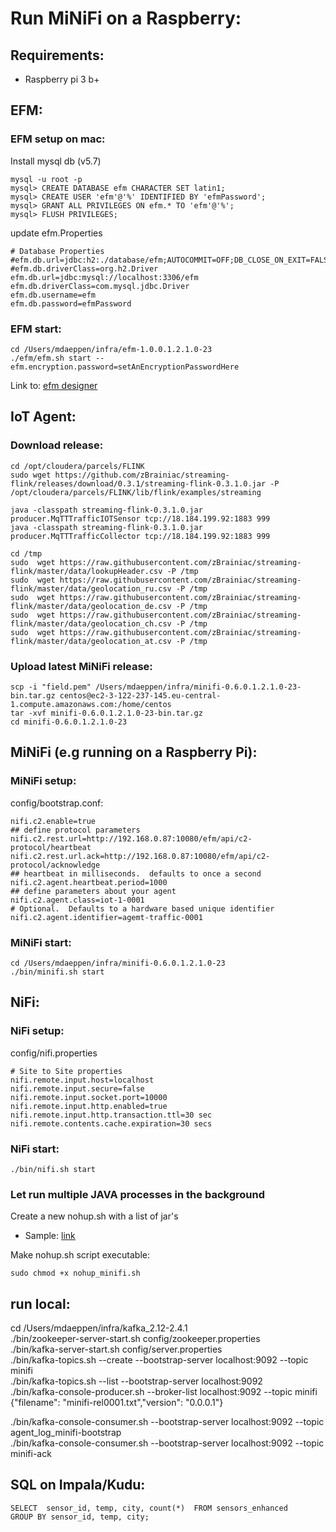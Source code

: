 # Run MiNiFi on a Raspberry:
## Requirements:  
- Raspberry pi 3 b+


## EFM: 
### EFM setup on mac:  
Install mysql db (v5.7)
```
mysql -u root -p
mysql> CREATE DATABASE efm CHARACTER SET latin1;
mysql> CREATE USER 'efm'@'%' IDENTIFIED BY 'efmPassword';
mysql> GRANT ALL PRIVILEGES ON efm.* TO 'efm'@'%';
mysql> FLUSH PRIVILEGES;

```

update efm.Properties
```
# Database Properties
#efm.db.url=jdbc:h2:./database/efm;AUTOCOMMIT=OFF;DB_CLOSE_ON_EXIT=FALSE;LOCK_MODE=3
#efm.db.driverClass=org.h2.Driver
efm.db.url=jdbc:mysql://localhost:3306/efm
efm.db.driverClass=com.mysql.jdbc.Driver
efm.db.username=efm
efm.db.password=efmPassword
```

### EFM start:  
```
cd /Users/mdaeppen/infra/efm-1.0.0.1.2.1.0-23
./efm/efm.sh start --efm.encryption.password=setAnEncryptionPasswordHere

```
Link to: [efm designer](http://localhost:10080/efm/ui/)



## IoT Agent: 
### Download release:  
```
cd /opt/cloudera/parcels/FLINK  
sudo wget https://github.com/zBrainiac/streaming-flink/releases/download/0.3.1/streaming-flink-0.3.1.0.jar -P /opt/cloudera/parcels/FLINK/lib/flink/examples/streaming

java -classpath streaming-flink-0.3.1.0.jar producer.MqTTTrafficIOTSensor tcp://18.184.199.92:1883 999
java -classpath streaming-flink-0.3.1.0.jar producer.MqTTTrafficCollector tcp://18.184.199.92:1883 999

cd /tmp
sudo  wget https://raw.githubusercontent.com/zBrainiac/streaming-flink/master/data/lookupHeader.csv -P /tmp
sudo  wget https://raw.githubusercontent.com/zBrainiac/streaming-flink/master/data/geolocation_ru.csv -P /tmp
sudo  wget https://raw.githubusercontent.com/zBrainiac/streaming-flink/master/data/geolocation_de.csv -P /tmp
sudo  wget https://raw.githubusercontent.com/zBrainiac/streaming-flink/master/data/geolocation_ch.csv -P /tmp
sudo  wget https://raw.githubusercontent.com/zBrainiac/streaming-flink/master/data/geolocation_at.csv -P /tmp
```
### Upload latest MiNiFi release: 
```
scp -i "field.pem" /Users/mdaeppen/infra/minifi-0.6.0.1.2.1.0-23-bin.tar.gz centos@ec2-3-122-237-145.eu-central-1.compute.amazonaws.com:/home/centos
tar -xvf minifi-0.6.0.1.2.1.0-23-bin.tar.gz 
cd minifi-0.6.0.1.2.1.0-23
```

## MiNiFi (e.g running on a Raspberry Pi):  
### MiNiFi setup:  


config/bootstrap.conf:  
```
nifi.c2.enable=true
## define protocol parameters
nifi.c2.rest.url=http://192.168.0.87:10080/efm/api/c2-protocol/heartbeat
nifi.c2.rest.url.ack=http://192.168.0.87:10080/efm/api/c2-protocol/acknowledge
## heartbeat in milliseconds.  defaults to once a second
nifi.c2.agent.heartbeat.period=1000
## define parameters about your agent
nifi.c2.agent.class=iot-1-0001
# Optional.  Defaults to a hardware based unique identifier
nifi.c2.agent.identifier=agemt-traffic-0001
```
### MiNiFi start:  

```
cd /Users/mdaeppen/infra/minifi-0.6.0.1.2.1.0-23
./bin/minifi.sh start
```


## NiFi: 
### NiFi setup:  

config/nifi.properties  
```
# Site to Site properties
nifi.remote.input.host=localhost
nifi.remote.input.secure=false
nifi.remote.input.socket.port=10000
nifi.remote.input.http.enabled=true
nifi.remote.input.http.transaction.ttl=30 sec
nifi.remote.contents.cache.expiration=30 secs
```
### NiFi start:  
```
./bin/nifi.sh start
```

### Let run multiple JAVA processes in the background
Create a new nohup.sh with a list of jar's  
+ Sample: [link](nohup_minifi.sh)

Make nohup.sh script executable:  
```
sudo chmod +x nohup_minifi.sh
```


## run local: 

cd /Users/mdaeppen/infra/kafka_2.12-2.4.1  
./bin/zookeeper-server-start.sh config/zookeeper.properties  
./bin/kafka-server-start.sh config/server.properties  
./bin/kafka-topics.sh --create --bootstrap-server localhost:9092 --topic minifi  
./bin/kafka-topics.sh --list --bootstrap-server localhost:9092  
./bin/kafka-console-producer.sh --broker-list localhost:9092 --topic minifi  
{"filename": "minifi-rel0001.txt","version": "0.0.0.1"}  



./bin/kafka-console-consumer.sh --bootstrap-server localhost:9092 --topic agent_log_minifi-bootstrap   
./bin/kafka-console-consumer.sh --bootstrap-server localhost:9092 --topic minifi-ack  


## SQL on Impala/Kudu:

```
SELECT 	sensor_id, temp, city, count(*)  FROM sensors_enhanced
GROUP BY sensor_id, temp, city;
```

